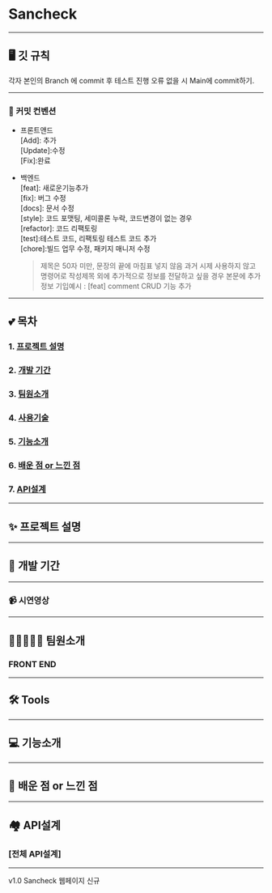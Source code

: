 # Sancheck 

<hr/>


## 🖥️ 깃 규칙 
각자 본인의 Branch 에 commit 후 테스트 진행 오류 없을 시 Main에 commit하기.  
<hr/>

### 🔨 커밋 컨벤션
-   프론트앤드    <br>
    [Add]: 추가    <br>
    [Update]:수정    <br>
    [Fix]:완료    <br>

-   백엔드    <br>
    [feat]: 새로운기능추가    <br>
    [fix]: 버그 수정    <br>
    [docs]: 문서 수정    <br>
    [style]: 코드 포맷팅, 세미콜론 누락, 코드변경이 없는 경우    <br>
    [refactor]: 코드 리팩토링    <br>
    [test]:테스트 코드, 리팩토링 테스트 코드 추가    <br>
    [chore]:빌드 업무 수정, 패키지 매니저 수정    <br>
    
    > 제목은 50자 미만, 문장의 끝에 마침표 넣지 않음 과거 시제 사용하지 않고 명령어로 작성제목 외에 추가적으로 정보를 전달하고 싶을 경우 본문에 추가 정보 기입예시 : [feat] comment CRUD 기능 추가

<hr/>

## 💕 목차

### 1. [프로젝트 설명](#-프로젝트-설명)<br/>

### 2. [개발 기간](#-개발-기간)<br/>

### 3. [팀원소개](#-팀원소개)<br/>

### 4. [사용기술](#-tools)<br/>

### 5. [기능소개](#-기능소개)<br/>

### 6. [배운 점 or 느낀 점](#-배운-점-or-느낀-점)<br/>

### 7. [API설계](#-API설계)<br/>
<hr/>

## ✨ 프로젝트 설명

<hr />

## 📅 개발 기간

<hr />

### 📹 시연영상 

<hr />

## 🧑🏽‍🤝‍🧑🏽 팀원소개
### FRONT END
<hr />


## 🛠 Tools

<hr />


## 💻 기능소개


<hr />

## 💭 배운 점 or 느낀 점

<hr />

## 🏘️ API설계

### [전체 API설계]


<hr />

v1.0 Sancheck 웹페이지 신규

